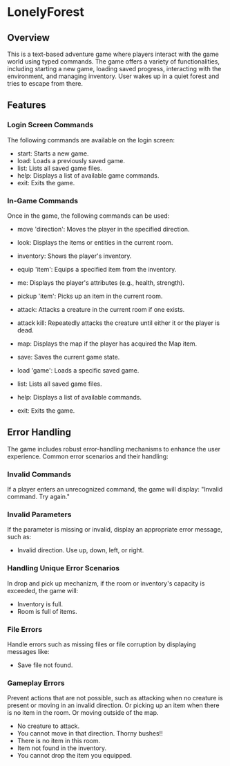 # LonelyForest

## Overview

This is a text-based adventure game where players interact with the game world using typed commands. The game offers a variety of functionalities, including starting a new game, loading saved progress, interacting with the environment, and managing inventory.
User wakes up in a quiet forest and tries to escape from there.

## Features

### Login Screen Commands

The following commands are available on the login screen:
- start: Starts a new game.
- load: Loads a previously saved game.
- list: Lists all saved game files.
- help: Displays a list of available game commands.
- exit: Exits the game.

### In-Game Commands

Once in the game, the following commands can be used:

- move 'direction': Moves the player in the specified direction.

- look: Displays the items or entities in the current room.

- inventory: Shows the player's inventory.

- equip 'item': Equips a specified item from the inventory.

- me: Displays the player's attributes (e.g., health, strength).

- pickup 'item': Picks up an item in the current room.

- attack: Attacks a creature in the current room if one exists.

- attack kill: Repeatedly attacks the creature until either it or the player is dead.

- map: Displays the map if the player has acquired the Map item.

- save: Saves the current game state.

- load 'game': Loads a specific saved game.

- list: Lists all saved game files.

- help: Displays a list of available commands.

- exit: Exits the game.

## Error Handling

The game includes robust error-handling mechanisms to enhance the user experience. Common error scenarios and their handling:

### Invalid Commands

If a player enters an unrecognized command, the game will display: "Invalid command. Try again."

### Invalid Parameters

If the parameter is missing or invalid, display an appropriate error message, such as: 

- Invalid direction. Use up, down, left, or right.

### Handling Unique Error Scenarios

In drop and pick up mechanizm, if the room or inventory's capacity is exceeded, the game will:

- Inventory is full.
- Room is full of items.

### File Errors

Handle errors such as missing files or file corruption by displaying messages like:

- Save file not found.


### Gameplay Errors

Prevent actions that are not possible, such as attacking when no creature is present or moving in an invalid direction. Or picking up an item when there is no item in the room. Or moving outside of the map.

- No creature to attack.
- You cannot move in that direction. Thorny bushes!!
- There is no item in this room.
- Item not found in the inventory.
- You cannot drop the item you equipped.

